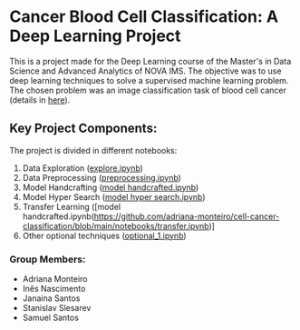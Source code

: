 # Cancer Blood Cell Classification: A Deep Learning Project

This is a project made for the Deep Learning course of the Master's in Data Science and Advanced Analytics of NOVA IMS. The objective was to use deep learning techniques to solve a supervised machine learning problem. The chosen problem was an image classification task of blood cell cancer (details in [here](https://www.kaggle.com/datasets/mohammadamireshraghi/blood-cell-cancer-all-4class)).

## Key Project Components:
The project is divided in different notebooks:
1. Data Exploration ([explore.ipynb](https://github.com/adriana-monteiro/cell-cancer-classification/blob/main/notebooks/explore.ipynb))
3. Data Preprocessing ([preprocessing.ipynb](https://github.com/adriana-monteiro/cell-cancer-classification/blob/main/notebooks/preprocessing.ipynb))
4. Model Handcrafting ([model handcrafted.ipynb](https://github.com/adriana-monteiro/cell-cancer-classification/blob/main/notebooks/model%20handcrafted.ipynb))
5. Model Hyper Search ([model hyper search.ipynb](https://github.com/adriana-monteiro/cell-cancer-classification/blob/main/notebooks/model%20hyper%20search.ipynb))
6. Transfer Learning  ([model handcrafted.ipynb(https://github.com/adriana-monteiro/cell-cancer-classification/blob/main/notebooks/transfer.ipynb)]
7. Other optional techniques ([optional_1.ipynb](https://github.com/adriana-monteiro/cell-cancer-classification/blob/main/notebooks/optional_1.ipynb))

### Group Members:
- Adriana Monteiro
- Inês Nascimento
- Janaina Santos
- Stanislav Slesarev
- Samuel Santos
